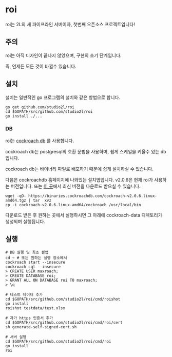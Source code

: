 # roi

roi는 2L의 새 파이프라인 서버이자, 첫번째 오픈소스 프로젝트입니다!


## 주의

roi는 아직 디자인이 끝나지 않았으며, 구현의 초기 단계입니다.

즉, 언제든 모든 것이 바뀔수 있습니다.


## 설치

설치는 일반적인 go 프로그램의 설치와 같은 방법으로 합니다.

```
go get github.com/studio2l/roi
cd $GOPATH/src/github.com/studio2l/roi
go install ./...
```

### DB

roi는 [cockroach db](https://cockroachlabs.com) 를 사용합니다.

cockroach db는 postgresql의 호환 문법을 사용하며, 쉽게 스케일을 키울수 있는 db입니다.

cockroach db는 바이너리 파일로 배포하기 때문에 쉽게 설치하실 수 있습니다.

다음은 cockroachdb 홈페이지에 나와있는 설치법입니다.
v2.0.6은 현재 roi가 사용하는 버전입니다.
또는 [이 곳](https://www.cockroachlabs.com/docs/stable/install-cockroachdb.html)에서 최신 버전을 다운로드 받으실 수 있습니다.

```
wget -qO- https://binaries.cockroachdb.com/cockroach-v2.0.6.linux-amd64.tgz | tar  xvz
cp -i cockroach-v2.0.6.linux-amd64/cockroach /usr/local/bin
```

다운로드 받은 후 원하는 곳에서 실행하시면 그 아래에 cockroach-data 디렉토리가 생성되며 실행됩니다.

## 실행

```
# DB 실행 및 최초 셑업
cd ~ # 또는 원하는 실행 장소에서
cockroach start --insecure
cockroach sql --insecure
> CREATE USER maxroach;
> CREATE DATABASE roi;
> GRANT ALL ON DATABASE roi TO maxroach;
> \q

# 테스트 데이터 추가
cd $GOPATH/src/github.com/studio2l/roi/cmd/roishot
go install
roishot testdata/test.xlsx

# 자가 https 인증서 추가
cd $GOPATH/src/github.com/studio2l/roi/cmd/roi/cert
sh generate-self-signed-cert.sh

# 서버 실행
cd $GOPATH/src/github.com/studio2l/roi/cmd/roi
go install
roi
```
